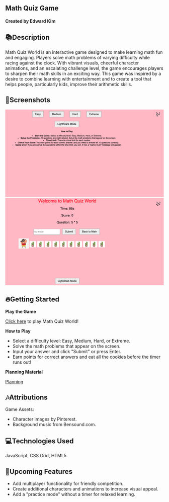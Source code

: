 ## Math Quiz Game
#### Created by Edward Kim

## 📚Description
Math Quiz World is an interactive game designed to make learning math fun and engaging. Players solve math problems of varying difficulty while racing against the clock. With vibrant visuals, cheerful character animations, and an escalating challenge level, the game encourages players to sharpen their math skills in an exciting way.
This game was inspired by a desire to combine learning with entertainment and to create a tool that helps people, particularly kids, improve their arithmetic skills.

## 📸Screenshots
![screenshot1](https://github.com/EdwardKim030391/Math-Quiz-Game-GA-Unit-1-Project/blob/main/image/mathquiz1.png)
![screenshot2](https://github.com/EdwardKim030391/Math-Quiz-Game-GA-Unit-1-Project/blob/main/image/mathquiz2.png)

## 🔥Getting Started
**Play the Game**

[Click here](https://edwardkim030391.github.io/Math-Quiz-Game-GA-Unit-1-Project/) to play Math Quiz World!

**How to Play**
* Select a difficulty level: Easy, Medium, Hard, or Extreme.
* Solve the math problems that appear on the screen.
* Input your answer and click "Submit" or press Enter.
* Earn points for correct answers and eat all the cookies before the timer runs out!

**Planning Material**

[Planning](https://docs.google.com/document/d/15DRTQYY4RrRAUtukrhEORhAzwKgc4XC7SXZ2d8hNqBw/edit?usp=sharing)

## 🎶Attributions
Game Assets:

* Character images by Pinterest.
* Background music from Bensound.com.

## 💻Technologies Used
JavaScript, CSS Grid, HTML5


## 🎉Upcoming Features
* Add multiplayer functionality for friendly competition.
* Create additional characters and animations to increase visual appeal.
* Add a "practice mode" without a timer for relaxed learning.
